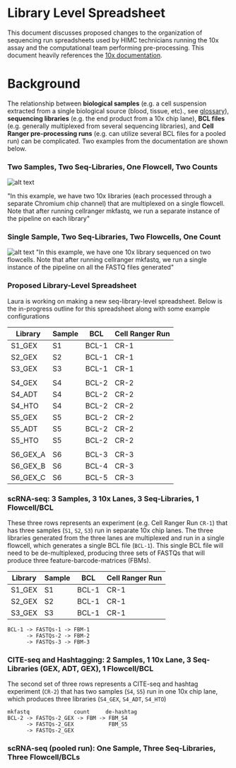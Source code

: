 # Library Level Spreadsheet
This document discusses proposed changes to the organization of sequencing run spreadsheets used by HIMC technicians running the 10x assay and the computational team performing pre-processing. This document heavily references the [10x documentation](https://support.10xgenomics.com/single-cell-gene-expression/software/pipelines/latest/using/mkfastq).

# Background
The relationship between **biological samples** (e.g. a cell suspension extracted from a single biological source (blood, tissue, etc)., see [glossary](https://support.10xgenomics.com/single-cell-gene-expression/software/pipelines/latest/glossary)), **sequencing libraries** (e.g. the end product from a 10x chip lane), **BCL files** (e.g. generally multiplexed from several sequencing libraries), and **Cell Ranger pre-processing runs** (e.g. can utilize several BCL files for a pooled run) can be complicated. Two examples from the documentation are shown below.

### Two Samples, Two Seq-Libraries, One Flowcell, Two Counts
![alt text](https://support.10xgenomics.com/img/mkfastq-1.png "")

"In this example, we have two 10x libraries (each processed through a separate Chromium chip channel) that are multiplexed on a single flowcell. Note that after running cellranger mkfastq, we run a separate instance of the pipeline on each library"

### Single Sample, Two Seq-Libraries, Two Flowcells, One Count
![alt text](https://support.10xgenomics.com/img/mkfastq-2.png "")
"In this example, we have one 10x library sequenced on two flowcells. Note that after running cellranger mkfastq, we run a single instance of the pipeline on all the FASTQ files generated"

### Proposed Library-Level Spreadsheet
Laura is working on making a new seq-library-level spreadsheet. Below is the in-progress outline for this spreadsheet along with some example configurations

| Library  | Sample  | BCL  | Cell Ranger Run  |   
|---|---|---|---|
| S1_GEX  | S1  | BCL-1  | CR-1  |   
| S2_GEX  | S2  | BCL-1  | CR-1  |   
| S3_GEX  | S3  | BCL-1  | CR-1  |  
|   |   |   |  |  
| S4_GEX  | S4  | BCL-2  | CR-2  |   
| S4_ADT  | S4  | BCL-2  | CR-2  |   
| S4_HTO  | S4  | BCL-2  | CR-2  |
| S5_GEX  | S5  | BCL-2  | CR-2  |   
| S5_ADT  | S5  | BCL-2  | CR-2  |   
| S5_HTO  | S5  | BCL-2  | CR-2  |
|   |   |   |  |  
| S6_GEX_A  | S6  | BCL-3  | CR-3  |
| S6_GEX_B  | S6  | BCL-4  | CR-3  |   
| S6_GEX_C  | S6  | BCL-5  | CR-3  |  

### scRNA-seq: 3 Samples, 3 10x Lanes, 3 Seq-Libraries, 1 Flowcell/BCL
These three rows represents an experiment (e.g. Cell Ranger Run `CR-1`) that has three samples (`S1`, `S2`, `S3`) run in separate 10x chip lanes. The three libraries generated from the three lanes are multiplexed and run in a single flowcell, which generates a single BCL file (`BCL-1`). This single BCL file will need to be de-multiplexed, producing three sets of FASTQs that will produce three feature-barcode-matrices (FBMs). 

| Library  | Sample  | BCL  | Cell Ranger Run  |   
|---|---|---|---|
| S1_GEX  | S1  | BCL-1  | CR-1  |   
| S2_GEX  | S2  | BCL-1  | CR-1  |   
| S3_GEX  | S3  | BCL-1  | CR-1  |  

```
BCL-1 -> FASTQs-1 -> FBM-1
      -> FASTQs-2 -> FBM-2
      -> FASTQs-3 -> FBM-3
```

### CITE-seq and Hashtagging: 2 Samples, 1 10x Lane, 3 Seq-Libraries (GEX, ADT, GEX), 1 Flowcell/BCL
The second set of three rows represents a CITE-seq and hashtag experiment (`CR-2`) that has two samples (`S4`, `S5`) run in one 10x chip lane, which produces three libraries (`S4_GEX`, `S4_ADT`, `S4_HTO`)


```   
mkfastq              count     de-hashtag
BCL-2 -> FASTQs-2_GEX -> FBM -> FBM_S4
      -> FASTQs-2_GEX           FBM_S5
      -> FASTQs-2_GEX    
```

### scRNA-seq (pooled run): One Sample, Three Seq-Libraries, Three Flowcell/BCLs




